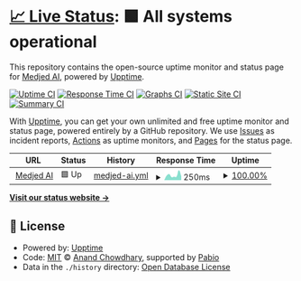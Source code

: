 # [📈 Live Status](https://status.medjed.ai): <!--live status--> **🟩 All systems operational**

This repository contains the open-source uptime monitor and status page for [Medjed AI](https://medjed.ai/), powered by [Upptime](https://github.com/upptime/upptime).

[![Uptime CI](https://github.com/medjedai/status/workflows/Uptime%20CI/badge.svg)](https://github.com/medjedai/status/actions?query=workflow%3A%22Uptime+CI%22)
[![Response Time CI](https://github.com/medjedai/status/workflows/Response%20Time%20CI/badge.svg)](https://github.com/medjedai/status/actions?query=workflow%3A%22Response+Time+CI%22)
[![Graphs CI](https://github.com/medjedai/status/workflows/Graphs%20CI/badge.svg)](https://github.com/medjedai/status/actions?query=workflow%3A%22Graphs+CI%22)
[![Static Site CI](https://github.com/medjedai/status/workflows/Static%20Site%20CI/badge.svg)](https://github.com/medjedai/status/actions?query=workflow%3A%22Static+Site+CI%22)
[![Summary CI](https://github.com/medjedai/status/workflows/Summary%20CI/badge.svg)](https://github.com/medjedai/status/actions?query=workflow%3A%22Summary+CI%22)

With [Upptime](https://upptime.js.org), you can get your own unlimited and free uptime monitor and status page, powered entirely by a GitHub repository. We use [Issues](https://github.com/medjedai/status/issues) as incident reports, [Actions](https://github.com/medjedai/status/actions) as uptime monitors, and [Pages](https://status.medjed.ai) for the status page.

<!--start: status pages-->
<!-- This summary is generated by Upptime (https://github.com/upptime/upptime) -->
<!-- Do not edit this manually, your changes will be overwritten -->
<!-- prettier-ignore -->
| URL | Status | History | Response Time | Uptime |
| --- | ------ | ------- | ------------- | ------ |
| <img alt="" src="https://icons.duckduckgo.com/ip3/medjed.ai.ico" height="13"> [Medjed AI](https://medjed.ai) | 🟩 Up | [medjed-ai.yml](https://github.com/medjedai/status/commits/HEAD/history/medjed-ai.yml) | <details><summary><img alt="Response time graph" src="./graphs/medjed-ai/response-time-week.png" height="20"> 250ms</summary><br><a href="https://status.medjed.ai/history/medjed-ai"><img alt="Response time 284" src="https://img.shields.io/endpoint?url=https%3A%2F%2Fraw.githubusercontent.com%2Fmedjedai%2Fstatus%2FHEAD%2Fapi%2Fmedjed-ai%2Fresponse-time.json"></a><br><a href="https://status.medjed.ai/history/medjed-ai"><img alt="24-hour response time 197" src="https://img.shields.io/endpoint?url=https%3A%2F%2Fraw.githubusercontent.com%2Fmedjedai%2Fstatus%2FHEAD%2Fapi%2Fmedjed-ai%2Fresponse-time-day.json"></a><br><a href="https://status.medjed.ai/history/medjed-ai"><img alt="7-day response time 250" src="https://img.shields.io/endpoint?url=https%3A%2F%2Fraw.githubusercontent.com%2Fmedjedai%2Fstatus%2FHEAD%2Fapi%2Fmedjed-ai%2Fresponse-time-week.json"></a><br><a href="https://status.medjed.ai/history/medjed-ai"><img alt="30-day response time 258" src="https://img.shields.io/endpoint?url=https%3A%2F%2Fraw.githubusercontent.com%2Fmedjedai%2Fstatus%2FHEAD%2Fapi%2Fmedjed-ai%2Fresponse-time-month.json"></a><br><a href="https://status.medjed.ai/history/medjed-ai"><img alt="1-year response time 284" src="https://img.shields.io/endpoint?url=https%3A%2F%2Fraw.githubusercontent.com%2Fmedjedai%2Fstatus%2FHEAD%2Fapi%2Fmedjed-ai%2Fresponse-time-year.json"></a></details> | <details><summary><a href="https://status.medjed.ai/history/medjed-ai">100.00%</a></summary><a href="https://status.medjed.ai/history/medjed-ai"><img alt="All-time uptime 99.97%" src="https://img.shields.io/endpoint?url=https%3A%2F%2Fraw.githubusercontent.com%2Fmedjedai%2Fstatus%2FHEAD%2Fapi%2Fmedjed-ai%2Fuptime.json"></a><br><a href="https://status.medjed.ai/history/medjed-ai"><img alt="24-hour uptime 100.00%" src="https://img.shields.io/endpoint?url=https%3A%2F%2Fraw.githubusercontent.com%2Fmedjedai%2Fstatus%2FHEAD%2Fapi%2Fmedjed-ai%2Fuptime-day.json"></a><br><a href="https://status.medjed.ai/history/medjed-ai"><img alt="7-day uptime 100.00%" src="https://img.shields.io/endpoint?url=https%3A%2F%2Fraw.githubusercontent.com%2Fmedjedai%2Fstatus%2FHEAD%2Fapi%2Fmedjed-ai%2Fuptime-week.json"></a><br><a href="https://status.medjed.ai/history/medjed-ai"><img alt="30-day uptime 99.93%" src="https://img.shields.io/endpoint?url=https%3A%2F%2Fraw.githubusercontent.com%2Fmedjedai%2Fstatus%2FHEAD%2Fapi%2Fmedjed-ai%2Fuptime-month.json"></a><br><a href="https://status.medjed.ai/history/medjed-ai"><img alt="1-year uptime 99.97%" src="https://img.shields.io/endpoint?url=https%3A%2F%2Fraw.githubusercontent.com%2Fmedjedai%2Fstatus%2FHEAD%2Fapi%2Fmedjed-ai%2Fuptime-year.json"></a></details>

<!--end: status pages-->

[**Visit our status website →**](https://status.medjed.ai)

## 📄 License

- Powered by: [Upptime](https://github.com/upptime/upptime)
- Code: [MIT](./LICENSE) © [Anand Chowdhary](https://anandchowdhary.com), supported by [Pabio](https://pabio.com)
- Data in the `./history` directory: [Open Database License](https://opendatacommons.org/licenses/odbl/1-0/)
